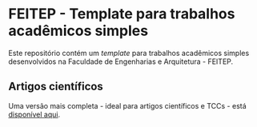 # FEITEP - Template para trabalhos acadêmicos simples

Este repositório contém um _template_ para trabalhos acadêmicos simples desenvolvidos na Faculdade de Engenharias e Arquitetura - FEITEP.

## Artigos científicos

Uma versão mais completa - ideal para artigos científicos e TCCs - está [disponível aqui](https://github.com/victor-borges/feitep-artigo).
